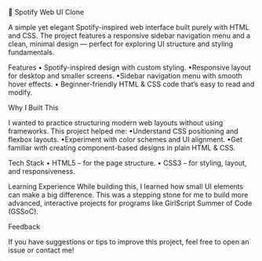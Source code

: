 🎵 Spotify Web UI Clone

A simple yet elegant Spotify-inspired web interface built purely with HTML and CSS.
The project features a responsive sidebar navigation menu and a clean, minimal design — perfect for exploring UI structure and styling fundamentals.

 Features
	• Spotify-inspired design with custom styling.
	•Responsive layout for desktop and smaller screens.
	•Sidebar navigation menu with smooth hover effects.
	• Beginner-friendly HTML & CSS code that’s easy to read and modify.

 Why I Built This

I wanted to practice structuring modern web layouts without using frameworks.
This project helped me:
	•Understand CSS positioning and flexbox layouts.
	•Experiment with color schemes and UI alignment.
	•Get familiar with creating component-based designs in plain HTML & CSS.

 Tech Stack
	•	HTML5 – for the page structure.
	•	CSS3 – for styling, layout, and responsiveness.

 Learning Experience
While building this, I learned how small UI elements can make a big difference.
This was a stepping stone for me to build more advanced, interactive projects for programs like GirlScript Summer of Code (GSSoC).

 Feedback

If you have suggestions or tips to improve this project, feel free to open an issue or contact me!
